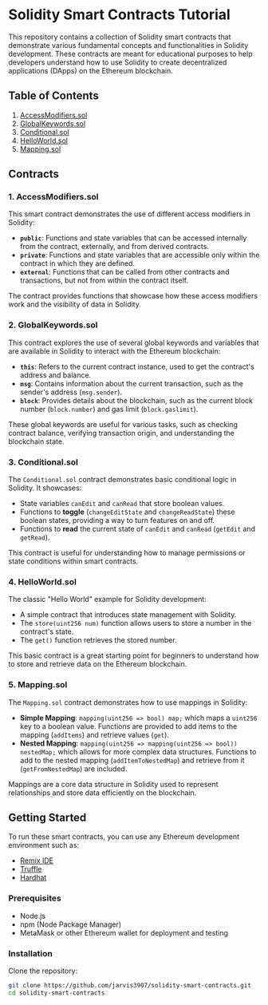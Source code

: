 # Solidity Smart Contracts Tutorial

This repository contains a collection of Solidity smart contracts that demonstrate various fundamental concepts and functionalities in Solidity development. These contracts are meant for educational purposes to help developers understand how to use Solidity to create decentralized applications (DApps) on the Ethereum blockchain.

## Table of Contents

1. [AccessModifiers.sol](#accessmodifierssol)
2. [GlobalKeywords.sol](#globalkeywordssol)
3. [Conditional.sol](#conditionalsol)
4. [HelloWorld.sol](#helloworldsol)
5. [Mapping.sol](#mappingsol)

## Contracts

### 1. AccessModifiers.sol

This smart contract demonstrates the use of different access modifiers in Solidity:

- **`public`**: Functions and state variables that can be accessed internally from the contract, externally, and from derived contracts.
- **`private`**: Functions and state variables that are accessible only within the contract in which they are defined.
- **`external`**: Functions that can be called from other contracts and transactions, but not from within the contract itself.

The contract provides functions that showcase how these access modifiers work and the visibility of data in Solidity.

### 2. GlobalKeywords.sol

This contract explores the use of several global keywords and variables that are available in Solidity to interact with the Ethereum blockchain:

- **`this`**: Refers to the current contract instance, used to get the contract's address and balance.
- **`msg`**: Contains information about the current transaction, such as the sender's address (`msg.sender`).
- **`block`**: Provides details about the blockchain, such as the current block number (`block.number`) and gas limit (`block.gaslimit`).

These global keywords are useful for various tasks, such as checking contract balance, verifying transaction origin, and understanding the blockchain state.

### 3. Conditional.sol

The `Conditional.sol` contract demonstrates basic conditional logic in Solidity. It showcases:

- State variables `canEdit` and `canRead` that store boolean values.
- Functions to **toggle** (`changeEditState` and `changeReadState`) these boolean states, providing a way to turn features on and off.
- Functions to **read** the current state of `canEdit` and `canRead` (`getEdit` and `getRead`).

This contract is useful for understanding how to manage permissions or state conditions within smart contracts.

### 4. HelloWorld.sol

The classic "Hello World" example for Solidity development:

- A simple contract that introduces state management with Solidity.
- The `store(uint256 num)` function allows users to store a number in the contract's state.
- The `get()` function retrieves the stored number.

This basic contract is a great starting point for beginners to understand how to store and retrieve data on the Ethereum blockchain.

### 5. Mapping.sol

The `Mapping.sol` contract demonstrates how to use mappings in Solidity:

- **Simple Mapping**: `mapping(uint256 => bool) map;` which maps a `uint256` key to a boolean value. Functions are provided to add items to the mapping (`addItems`) and retrieve values (`get`).
- **Nested Mapping**: `mapping(uint256 => mapping(uint256 => bool)) nestedMap;` which allows for more complex data structures. Functions to add to the nested mapping (`addItemToNestedMap`) and retrieve from it (`getFromNestedMap`) are included.

Mappings are a core data structure in Solidity used to represent relationships and store data efficiently on the blockchain.

## Getting Started

To run these smart contracts, you can use any Ethereum development environment such as:

- [Remix IDE](https://remix.ethereum.org/)
- [Truffle](https://www.trufflesuite.com/)
- [Hardhat](https://hardhat.org/)

### Prerequisites

- Node.js
- npm (Node Package Manager)
- MetaMask or other Ethereum wallet for deployment and testing

### Installation

Clone the repository:

```bash
git clone https://github.com/jarvis3907/solidity-smart-contracts.git
cd solidity-smart-contracts
